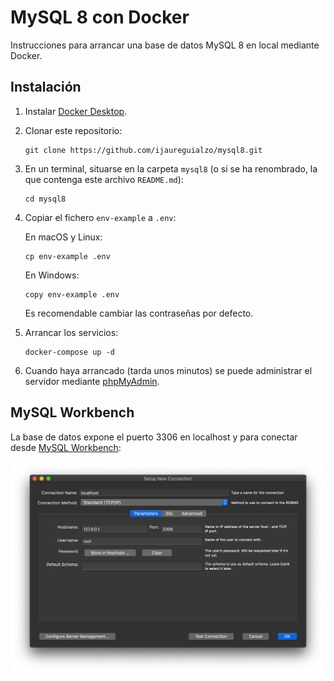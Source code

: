 # MySQL 8 con Docker

Instrucciones para arrancar una base de datos MySQL 8 en local mediante Docker.

## Instalación

1. Instalar [Docker Desktop](https://www.docker.com/products/docker-desktop).

2. Clonar este repositorio:

	```
	git clone https://github.com/ijaureguialzo/mysql8.git
	```

3. En un terminal, situarse en la carpeta `mysql8` (o si se ha renombrado, la que contenga este archivo `README.md`):

	```
	cd mysql8
	```

4. Copiar el fichero `env-example` a `.env`:

	En macOS y Linux:
	
	```
	cp env-example .env
	```
	
	En Windows:
	
	```
	copy env-example .env
	```

	Es recomendable cambiar las contraseñas por defecto.

5. Arrancar los servicios:

	```
	docker-compose up -d
	```

6. Cuando haya arrancado (tarda unos minutos) se puede administrar el servidor mediante [phpMyAdmin](https://localhost:8080).

## MySQL Workbench

La base de datos expone el puerto 3306 en localhost y para conectar desde [MySQL Workbench](https://www.mysql.com/products/workbench/):

![](conexion.png)
